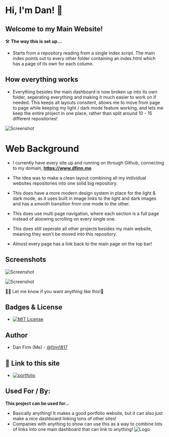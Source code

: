 
# **Hi, I'm Dan!** 👋
## **Welcome to my Main Website!**
🛠 **The way this is set up...**
- Starts from a repository reading from a single index script. The main index points out to every other folder containing an index.html which has a page of its own for each column.
## How everything works

* Everything besides the main dashboard is now broken up into its own folder, seperating everything and making it much easier to work on if needed. This keeps all layouts consitent, allows me to move from page to page while keeping my light / dark mode feature working, and lets me keep the entire project in one place, rather than split around 10 - 15 different repositories!

![Screenshot](https://github.com/finn1817/Main-Website/blob/main/assets/images/Screenshots/Folder.png?raw=true)
# **Web Background**

- I currently have every site up and running on through Github, connecting to my domain, **https://www.dfinn.me**

- The idea was to make a clean layout combining all my individual websites repositories into one solid big repository.

- This does have a more modern design system in place for the light & dark mode, as it uses built in image links to the light and dark images and has a smooth transition from one mode to the other.

- This does use multi page navigation, where each section is a full page instead of aloowing scrolling on every single one.

- This does still seperate all other projects besides my main website, meaning they won't be moved into this repository.

- Almost every page has a link back to the main page on the top bar!
  
## **Screenshots**

![Screenshot](https://github.com/finn1817/Main-Website/blob/main/assets/images/Screenshots/darkMode.png?raw=true)

![Screenshot](https://github.com/finn1817/Main-Website/blob/main/assets/images/Screenshots/lightMode.png?raw=true)

👩‍💻 Let me know if you want anything like this!🤔
## **Badges & License**


* [![MIT License](https://img.shields.io/badge/License-MIT-green.svg)](https://choosealicense.com/licenses/mit/)            


## **Author**

* Dan Finn (Me) - [@finn1817](https://www.github.com/finn1817)
## 🔗 **Link to this site**
* [![portfolio](https://img.shields.io/badge/my_portfolio-000?style=for-the-badge&logo=ko-fi&logoColor=white)](https://dfinn.me/Main-Website/) <br/>

## Used For / By:

**This project can be used for...**
- Basically anything! It makes a good portfolio website, but it can also just make a nice dashboard linking tons of other sites!
- Companies with anything to show can use this as a way to combine lots of links into one main dashboard that can link to anything!
![Logo](https://github.com/finn1817/Main-Website/blob/main/assets/images/logo.png?raw=true)

